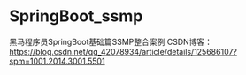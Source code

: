 # SpringBoot_ssmp
黑马程序员SpringBoot基础篇SSMP整合案例
CSDN博客：https://blog.csdn.net/qq_42078934/article/details/125686107?spm=1001.2014.3001.5501

